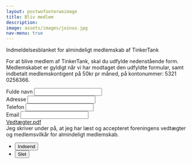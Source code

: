 ```yaml
---
layout: postwofooterwoimage
title: Bliv medlem
description:
image: assets/images/joinus.jpg
nav-menu: true
---
```

Indmeldelsesblanket for almindeligt medlemskab af TinkerTank

For at blive medlem af TinkerTank, skal du udfylde nedenstående form. Medlemskabet er gyldigt når vi har modtaget den udfyldte formular, samt indbetalt medlemskontigent på 50kr pr måned, på kontonummer: 5321 0256366.

<form action="https://formspree.io/{{ site.email }}" method="POST">
  <div class="field half first">
    <label for="name">Fulde navn</label>
    <input type="text" name="name" id="name" />
  </div>
  <div class="field half">
    <label for="adresse">Adresse</label>
    <input type="text" name="adresse" id="adresse" />
  </div>
  <div class="field half first">
    <label for="telefon">Telefon</label>
    <input type="text" name="telefon" id="telefon" />
  </div>
  <div class="field half">
    <label for="email">Email</label>
    <input type="text" name="email" id="email" />
  </div>
  <div class="field">
    <a href="{{ site.baseurl }}/vedtaegter.pdf" target="_blank"> Vedtægter.pdf</a> <br>
    Jeg skriver under på, at jeg har læst og accepteret foreningens vedtægter og medlemsvilkår for almindeligt medlemskab. <br>
  </div>
  <ul class="actions">
    <li><input type="submit" value="Indsend" class="special" /></li>
    <li><input type="reset" value="Slet" /></li>
  </ul>
</form>
